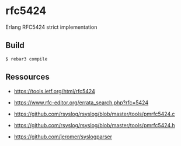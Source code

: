 # rfc5424

Erlang RFC5424 strict implementation

## Build

    $ rebar3 compile

## Ressources

 * https://tools.ietf.org/html/rfc5424
 * https://www.rfc-editor.org/errata_search.php?rfc=5424
 
 * https://github.com/rsyslog/rsyslog/blob/master/tools/pmrfc5424.c
 * https://github.com/rsyslog/rsyslog/blob/master/tools/pmrfc5424.h

 * https://github.com/jeromer/syslogparser
